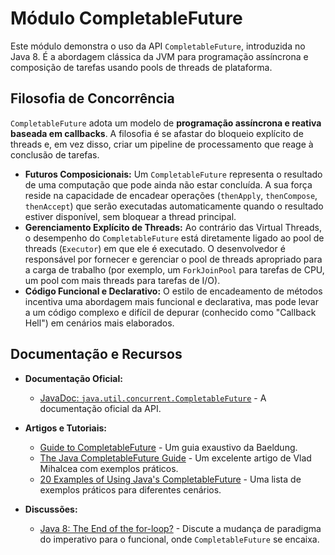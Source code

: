 # Módulo CompletableFuture

Este módulo demonstra o uso da API `CompletableFuture`, introduzida no Java 8. É a abordagem clássica da JVM para programação assíncrona e composição de tarefas usando pools de threads de plataforma.

## Filosofia de Concorrência

`CompletableFuture` adota um modelo de **programação assíncrona e reativa baseada em callbacks**. A filosofia é se afastar do bloqueio explícito de threads e, em vez disso, criar um pipeline de processamento que reage à conclusão de tarefas.

-   **Futuros Composicionais:** Um `CompletableFuture` representa o resultado de uma computação que pode ainda não estar concluída. A sua força reside na capacidade de encadear operações (`thenApply`, `thenCompose`, `thenAccept`) que serão executadas automaticamente quando o resultado estiver disponível, sem bloquear a thread principal.
-   **Gerenciamento Explícito de Threads:** Ao contrário das Virtual Threads, o desempenho do `CompletableFuture` está diretamente ligado ao pool de threads (`Executor`) em que ele é executado. O desenvolvedor é responsável por fornecer e gerenciar o pool de threads apropriado para a carga de trabalho (por exemplo, um `ForkJoinPool` para tarefas de CPU, um pool com mais threads para tarefas de I/O).
-   **Código Funcional e Declarativo:** O estilo de encadeamento de métodos incentiva uma abordagem mais funcional e declarativa, mas pode levar a um código complexo e difícil de depurar (conhecido como "Callback Hell") em cenários mais elaborados.

## Documentação e Recursos

-   **Documentação Oficial:**
    -   [JavaDoc: `java.util.concurrent.CompletableFuture`](https://docs.oracle.com/en/java/javase/21/docs/api/java.base/java/util/concurrent/CompletableFuture.html) - A documentação oficial da API.

-   **Artigos e Tutoriais:**
    -   [Guide to CompletableFuture](https://www.baeldung.com/java-completablefuture) - Um guia exaustivo da Baeldung.
    -   [The Java CompletableFuture Guide](https://www.vladmihalcea.com/the-java-completablefuture-guide/) - Um excelente artigo de Vlad Mihalcea com exemplos práticos.
    -   [20 Examples of Using Java's CompletableFuture](https://www.developer.com/java/java-completablefuture/) - Uma lista de exemplos práticos para diferentes cenários.

-   **Discussões:**
    -   [Java 8: The End of the for-loop?](https://blog.takipi.com/java-8-the-end-of-the-for-loop/) - Discute a mudança de paradigma do imperativo para o funcional, onde `CompletableFuture` se encaixa.
